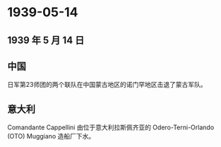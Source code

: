 # 1939-05-14

## 1939 年 5 月 14 日

## 中国

日军第23师团的两个联队在中国蒙古地区的诺门罕地区击退了蒙古军队。

## 意大利

Comandante Cappellini 由位于意大利拉斯佩齐亚的 Odero-Terni-Orlando (OTO)
Muggiano 造船厂下水。

